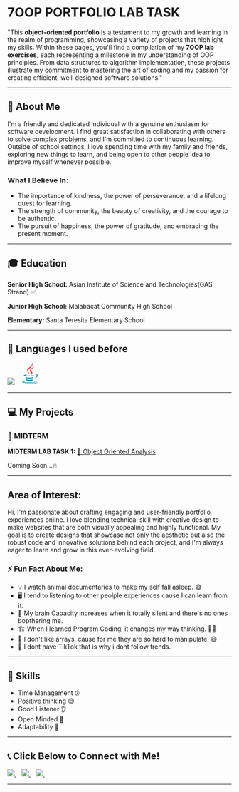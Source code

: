 # 7OOP PORTFOLIO LAB TASK

"This **object-oriented portfolio** is a testament to my growth and learning in the realm of programming, showcasing a variety of projects that highlight my skills. Within these pages, you'll find a compilation of my **7OOP lab exercises**, each representing a milestone in my understanding of OOP principles. From data structures to algorithm implementation, these projects illustrate my commitment to mastering the art of coding and my passion for creating efficient, well-designed software solutions."

---

## 🌟 About Me
 I'm a friendly and dedicated individual with a genuine enthusiasm for software development. I find great satisfaction in collaborating with others to solve complex problems, and I'm committed to continuous learning. Outside of school settings, I love spending time with my family and friends, exploring new things to learn, and being open to other people idea to improve myself whenever possible.

### What I Believe In:

- The importance of kindness, the power of perseverance, and a lifelong quest for learning.
- The strength of community, the beauty of creativity, and the courage to be authentic.
- The pursuit of happiness, the power of gratitude, and embracing the present moment.
  
---

## 🎓 Education
 **Senior High School:** Asian Institute of Science and Technologies(GAS Strand) ✅  
 
 **Junior High School:** Malabacat Community High School  
 
 **Elementary:** Santa Teresita Elementary School

---  

## 📜 Languages I used before 
<p align="left"> 
<img src="https://img.shields.io/badge/C-%2300599C.svg?style=for-the-badge&logo=c&logoColor=white" height="50"/>
&nbsp;&nbsp;
<img src="https://github.com/Bulanadi-MarkLorence-04/7OOP-Lab-Task/blob/main/Images/java.jpg?raw=true" height="50"/>
&nbsp;&nbsp;
</p>

---

## 💻 My Projects  

### 🧪 MIDTERM  
**MIDTERM LAB TASK 1:** [📂 Object Oriented Analysis](https://github.com/Bulanadi-MarkLorence-04/7OOP-Lab-Task/tree/57bfa53355d0b1d465ff811e20d84987443560a7/MIDTERM%20ACT%201)

Coming Soon...🔥 

--- 
## Area of Interest:
Hi, I'm passionate about crafting engaging and user-friendly portfolio experiences online. I love blending technical skill with creative design to make websites that are both visually appealing and highly functional. My goal is to create designs that showcase not only the aesthetic but also the robust code and innovative solutions behind each project, and I'm always eager to learn and grow in this ever-evolving field.

### ⚡ Fun Fact About Me:

- 💡 I watch animal documentaries to make my self fall asleep. 😅  
- 🖥️ I tend to listening to other peolple experiences cause I can learn from it.  
- 🌙 My brain Capacity increases when it totally silent and there's no ones bopthering me.
- 🏗️ When I learned Program Coding, it changes my way thinking. 🤷‍♂️  
- 🛑 I don't like arrays, cause for me they are so hard to manipulate. 😅  
- 📌 I dont have TikTok that is why i dont follow trends.       

 
--- 

## 📌 Skills
- Time Management ⏰  
- Positive thinking 😊  
- Good Listener 👂  
- Open Minded 🧠  
- Adaptability 🔄  

---

## 📞 Click Below to Connect with Me!   

<p align="left">
  <a href="https://mail.google.com/mail/?view=cm&fs=1&to=mbulanadi24-0484@cca.edu.ph" target="_blank">
    <img src="https://img.shields.io/badge/Email-D14836?style=for-the-badge&logo=gmail&logoColor=white" height="40"/>
  </a>
  &nbsp;&nbsp;
  <a href="https://www.facebook.com/rizojose.1214](https://www.facebook.com/bulanadi.marklorence.1" target="_blank">
    <img src="https://img.shields.io/badge/Facebook-1877F2?style=for-the-badge&logo=facebook&logoColor=white" height="40"/>
  </a>
  &nbsp;&nbsp;
  <a href="https://www.instagram.com/enzo_bml/" target="_blank">
    <img src="https://img.shields.io/badge/Instagram-E4405F?style=for-the-badge&logo=instagram&logoColor=white" height="40"/>
  </a>
  &nbsp;&nbsp;
</p>

---
